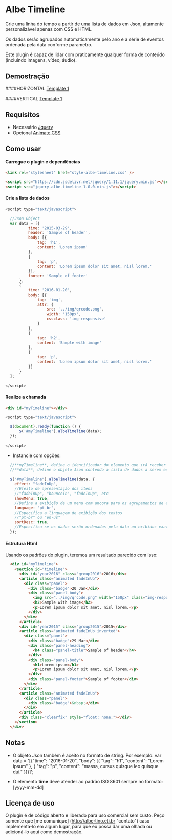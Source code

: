 # Albe Timeline
Crie uma linha do tempo a partir de uma lista de dados em Json, altamente personalizável apenas com CSS e HTML.

Os dados serão agrupados automaticamente pelo ano e a série de eventos ordenada pela data conforme parametro.

Este plugin é capaz de lidar com praticamente qualquer forma de conteúdo (incluindo imagens, vídeo, áudio). 

## Demostração
####HORIZONTAL
[Template 1](http://timeline.albertino.eti.br/horizontal-template1 "Template Horizontal")

####VERTICAL
[Template 1](http://timeline.albertino.eti.br/vertical-template1 "Template Vertical")

## Requisitos
* Necessário
[Jquery](https://jquery.com)
* Opcional
[Animate CSS](daneden.github.io/animate.css)

## Como usar
#### Carregue o plugin e dependências
```html
<link rel="stylesheet" href="style-albe-timeline.css" />

<script src="https://cdn.jsdelivr.net/jquery/1.11.1/jquery.min.js"></script>
<script src="jquery-albe-timeline-1.0.0.min.js"></script>
```
#### Crie a lista de dados
```js
<script type="text/javascript">

  //Json Object
  var data = [{
          time: '2015-03-29',
          header: 'Sample of header',
          body: [{
              tag: 'h1',
              content: 'Lorem ipsum'
          },
          {
              tag: 'p',
              content: 'Lorem ipsum dolor sit amet, nisl lorem.'
          }],
          footer: 'Sample of footer'
      },
      {
          time: '2016-01-20',
          body: [{
              tag: 'img',
              attr: {
                  src: '../img/qrcode.png',
                  width: '150px',
                  cssclass: 'img-responsive'
              }
          },
          {
              tag: 'h2',
              content: 'Sample with image'
          },
          {
              tag: 'p',
              content: 'Lorem ipsum dolor sit amet, nisl lorem.'
          }]
      }
  ];

</script>
```
#### Realize a chamada
```html
<div id="myTimeline"></div>
```
```js
<script type="text/javascript">

  $(document).ready(function () {
      $('#myTimeline').albeTimeline(data);
  });
  
</script>
```
* Instancie com opções:
```js
  //**myTimeline**, define o identificador do elemento que irá receber toda a linha de tempo (por exemplo, uma DIV) e deve ser único para cada timeline na página.
  //**data**, define o objeto Json contendo a lista de dados a serem exibidos.
  
  $("#myTimeline").albeTimeline(data, {
    effect: "fadeInUp",
    //Efeito de apresentação dos itens
    //"fadeInUp", "bounceIn", "fadeInUp", etc
    showMenu: true,
    //Define a exibição de um menu com ancora para os agrupamentos de anos
    language: "pt-br",
    //Especifica a linguagem de exibição dos textos
    //"pt-br" ou "en-us"
    sortDesc: true,
    //Especifica se os dados serão ordenados pela data ou exibidos exatamente como estão
  });
```
#### Estrutura Html
Usando os padrões do plugin, teremos um resultado parecido com isso:
```html
  <div id="myTimeline">
    <section id="timeline">
      <div id="year2016" class="group2016">2016</div>
      <article class="animated fadeInUp">
        <div class="panel">
          <div class="badge">20 Jan</div>
          <div class="panel-body">
            <img src="../img/qrcode.png" width="150px" class="img-responsive">
            <h2>Sample with image</h2>
            <p>Lorem ipsum dolor sit amet, nisl lorem.</p>
          </div>
        </div>
      </article>
      <div id="year2015" class="group2015">2015</div>
      <article class="animated fadeInUp inverted">
        <div class="panel">
          <div class="badge">29 Mar</div>
          <div class="panel-heading">
            <h4 class="panel-title">Sample of header</h4>
          </div>
          <div class="panel-body">
            <h1>Lorem ipsum</h1>
            <p>Lorem ipsum dolor sit amet, nisl lorem.</p>
          </div>
          <div class="panel-footer">Sample of footer</div>
        </div>
      </article>
      <article class="animated fadeInUp">
        <div class="panel">
          <div class="badge">&nbsp;</div>
        </div>
      </article>
      <div class="clearfix" style="float: none;"></div>
    </section>
  </div>
```
## Notas
* O objeto Json também é aceito no formato de string. Por exemplo:
var data = '[{"time": "2016-01-20", "body": [{ "tag": "h1", "content": "Lorem ipsum" }, { "tag": "p", "content": "massa, cursus quisque leo quisque dui." }]}]';

* O elemento **time** deve atender ao padrão ISO 8601
sempre no formato: [yyyy-mm-dd]

## Licença de uso
O plugin é de código aberto e liberado para uso comercial sem custo. Peço somente que [me comunique] (http://albertino.eti.br "contato") caso implementá-lo em algum lugar, para que eu possa dar uma olhada ou adicioná-lo aqui como demostração.
